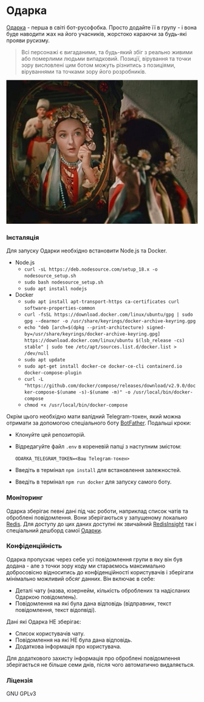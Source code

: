 # Одарка

[Одаркa](https://t.me/Odarka_uabot) - перша в світі бот-русофобка. Просто додайте її в групу - і вона буде наводити жах на його учасників, жорстоко караючи за будь-які прояви русизму.

> Всі персонажі є вигаданими, та будь-який збіг з реально живими або померлими людьми випадковий. Позиції, вірування та точки зору висловлені цим ботом можуть різнитись з позиціями, віруваннями та точками зору його розробників.

![Одарка](https://github.com/lyaschuchenko/odarka/blob/master/Odarka.png?raw=true)

### Інсталяція

Для запуску Одарки необхідно встановити Node.js та Docker. 
- Node.js
  - `curl -sL https://deb.nodesource.com/setup_18.x -o nodesource_setup.sh`
  - `sudo bash nodesource_setup.sh`
  - `sudo apt install nodejs`
- Docker
  - `sudo apt install apt-transport-https ca-certificates curl software-properties-common`
  - `curl -fsSL https://download.docker.com/linux/ubuntu/gpg | sudo gpg --dearmor -o /usr/share/keyrings/docker-archive-keyring.gpg`
  - `echo "deb [arch=$(dpkg --print-architecture) signed-by=/usr/share/keyrings/docker-archive-keyring.gpg] https://download.docker.com/linux/ubuntu $(lsb_release -cs) stable" | sudo tee /etc/apt/sources.list.d/docker.list > /dev/null`
  - `sudo apt update`
  - `sudo apt-get install docker-ce docker-ce-cli containerd.io docker-compose-plugin`
  - `curl -L "https://github.com/docker/compose/releases/download/v2.9.0/docker-compose-$(uname -s)-$(uname -m)" -o /usr/local/bin/docker-compose`
  - `chmod +x /usr/local/bin/docker-compose`

Окрім цього необхідно мати валідний Telegram-токен, який можна отримати за допомогою спеціального боту [BotFather](https://core.telegram.org/bots#6-botfather). Подальші кроки:

- Клонуйте цей репозиторій.
- Відредагуйте файл `.env` в кореневій папці з наступним змістом:
	
	`ODARKA_TELEGRAM_TOKEN=<Ваш Telegram-токен>`

- Введіть в термінал `npm install` для встановлення залежностей.
- Введіть в термінал `npm run docker` для запуску самого боту.

### Моніторинг

Одарка зберігає певні дані під час роботи, наприклад список чатів та оброблені повідомлення. Вони зберігаються у запущеному локально [Redis](https://redis.io). Для доступу до цих даних доступні як звичайний [RedisInsight](http://localhost:2206) так і спеціальний дешборд самої [Одарки](http://localhost:2205). 

### Конфіденційність

Одарка пропускає через себе усі повідомлення групи в яку він був додана - але з точки зору коду ми стараємось максимально добросовісно відноситись до конфіденційності користувачів і зберігати мінімально можливий обсяг данних. Він включає в себе:

- Деталі чату (назва, юзернейм, кількість оброблених та надісланих Одаркою повідомлень).
- Повідомлення на які була дана відповідь (відправник, текст повідомлення, текст відопвіді).

Дані які Одарка НЕ зберігає:

- Список користувачів чату.
- Повідомлення на які НЕ була дана відповідь.
- Додаткова інформація про користувача.

Для додаткового захисту інформація про оброблені повідомлення зберігається не більше семи днів, після чого автоматично видаляється.

### Ліцензія
GNU GPLv3
